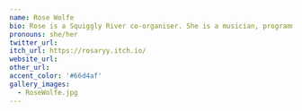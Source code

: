 ```yaml
---
name: Rose Wolfe
bio: Rose is a Squiggly River co-organiser. She is a musician, programmer, an artist, and (occasionally) a game developer.
pronouns: she/her
twitter_url: 
itch_url: https://rosaryy.itch.io/
website_url: 
other_url: 
accent_color: '#66d4af'
gallery_images:
  - RoseWolfe.jpg
---
```

